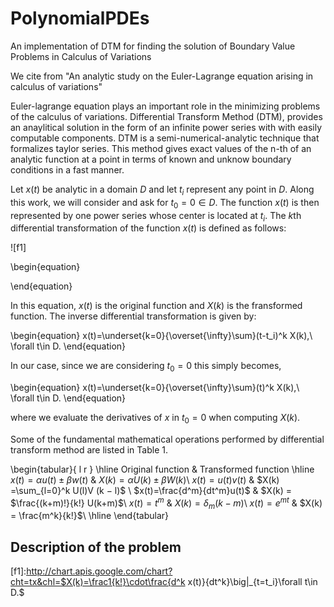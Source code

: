 # PolynomialPDEs
An implementation of DTM for finding the solution of Boundary Value Problems in Calculus of Variations

We cite from "An analytic study on the Euler-Lagrange equation arising in calculus of variations"

Euler-lagrange equation plays an important role in the minimizing problems of the calculus of variations. Differential Transform Method (DTM), provides an anaylitical solution in the form of an infinite power series with with easily computable components. DTM is a semi-numerical-analytic technique that formalizes taylor series. This method gives exact values of the n-th of an analytic function at a point in terms of known and unknow boundary conditions in a fast manner.

Let $x(t)$ be analytic in a domain $D$ and let $t_i$ represent any point in $D$. Along this work, we will consider and ask for $t_0=0\in D$. The function $x(t)$ is then represented by one power series whose center is located at $t_i$. The $k$th differential transformation of the function $x(t)$ is defined as follows:

![f1]

\begin{equation}

\end{equation}

In this equation, $x(t)$ is the original function and $X(k)$ is the fransformed function. The inverse differential transformation is given by:

\begin{equation}
x(t)=\underset{k=0}{\overset{\infty}\sum}(t-t_i)^k X(k),\ \forall t\in D.
\end{equation}

In our case, since we are considering $t_0=0$ this simply becomes,

\begin{equation}
x(t)=\underset{k=0}{\overset{\infty}\sum}(t)^k X(k),\ \forall t\in D.
\end{equation}

where we evaluate the derivatives of $x$ in $t_0=0$ when computing $X(k)$.

Some of the fundamental mathematical operations performed by differential
transform method are listed in Table 1.

\begin{tabular}{ l r }
\hline
  Original function & Transformed function
\hline
 $x(t) = \alpha u(t) \pm \beta w(t)$  &  $X(k) = \alpha U(k) \pm \beta W (k)$\\
 $x(t) = u(t)v(t)$   &  $X(k) =\sum_{l=0}^k U(l)V (k − l)$ \\
 $x(t)=\frac{d^m}{dt^m}u(t)$   &   $X(k) = $\frac{(k+m)!}{k!} U(k+m)$\\
 $x(t) = t^m$   &   $X(k) = \delta_m(k − m)$\\
 $x(t) = e^{mt}$   &   $X(k) = \frac{m^k}{k!}$\\
 \hline
\end{tabular}

## Description of the problem



[f1]:http://chart.apis.google.com/chart?cht=tx&chl=$X(k)=\frac1{k!}\cdot\frac{d^k x(t)}{dt^k}\big|_{t=t_i}\forall t\in D.$
